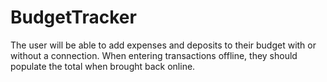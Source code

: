 # BudgetTracker
The user will be able to add expenses and deposits to their budget with or without a connection. When entering transactions offline, they should populate the total when brought back online.

